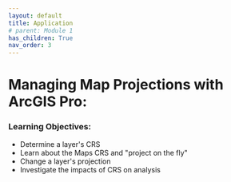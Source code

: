```yaml
---
layout: default
title: Application
# parent: Module 1
has_children: True
nav_order: 3
---
```


# Managing Map Projections with ArcGIS Pro:

### Learning Objectives:

* Determine a layer's CRS
* Learn about the Maps CRS and "project on the fly"
* Change a layer's projection
* Investigate the impacts of CRS on analysis